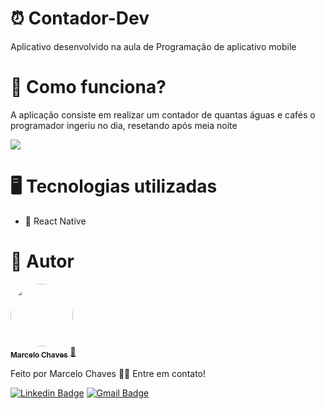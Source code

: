 # ⏰ Contador-Dev
Aplicativo desenvolvido na aula de Programação de aplicativo mobile

# 🤔 Como funciona?
A aplicação consiste em realizar um contador de quantas águas e cafés o programador ingeriu no dia, resetando após meia noite

<img src="https://i.imgur.com/NkKrEhW.png"/>

# 🖥️ Tecnologias utilizadas
- 📱 React Native

# 👦 Autor
<a href="https://github.com/MarceloCChaves">
 <img style="border-radius: 50%;" src="https://avatars.githubusercontent.com/u/62251064?s=400&u=b1c8da11d91445ccb2d97b709ccbcd0524885d98&v=4" width="100px;" alt=""/>
 <br />
 <sub><b>Marcelo Chaves</b></sub></a> <a href="https://avatars.githubusercontent.com/u/62251064?s=400&u=b1c8da11d91445ccb2d97b709ccbcd0524885d98&v=4" title="Marcelo">🚀</a>


Feito por Marcelo Chaves 👋🏽 Entre em contato!

[![Linkedin Badge](https://img.shields.io/badge/-Marcelo-blue?style=flat-square&logo=Linkedin&logoColor=white&link=https://www.linkedin.com/in/marcelocchaves/)](https://www.linkedin.com/in/marcelocchaves/) 
[![Gmail Badge](https://img.shields.io/badge/-Marcelochaves20000@gmail.com-c14438?style=flat-square&logo=Gmail&logoColor=white&link=mailto:Marcelochaves20000@gmail.com)](mailto:Marcelochaves20000@gmail.com)
